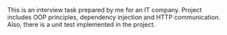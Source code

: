 This is an interview task prepared by me for an IT company.
Project includes OOP principles, dependency injection and HTTP communication. 
Also, there is a unit test implemented in the project.
